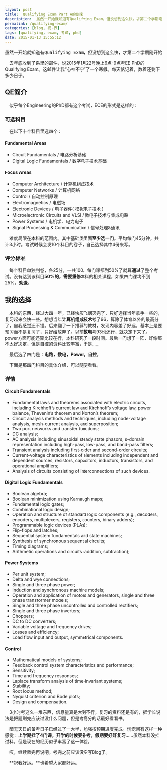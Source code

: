 ```yaml
---
layout: post
title:  Qualifying Exam Part A的到来
description:  虽然一开始就知道有Qualifying Exam，但没想到这么快，才第二个学期刚开始啊。已经准备了一段时间了，抽空跑上来发个日志。看来QE是吹响了准备要忙碌大半年的号角。
permalink: /qualifying-exam/
categories: [blog, 视·界]
tags: [qualifying, exam, 考试, phd]
date: 2015-01-13 15:55:12
--- 
```


<pre>虽然一开始就知道有Qualifying Exam，但没想到这么快，才第二个学期刚开始啊。已经准备了一段时间了，抽空跑上来发个日志。看来QE是吹响了准备要忙碌大半年的号角。</pre>

　去年底收到了系里的邮件，说2015年1月22号晚上6点-9点考EE PhD的Qualifying Exam。这邮件让我“心神不宁”了一个寒假。每天惦记着，数着还剩下多少日子。

## QE简介

　似乎每个Engineering的PhD都有这个考试，ECE的形式是这样的：

### 可选科目

　在以下十个科目里选四个：

#### Fundamental Areas

- Circuit Fundamentals / 电路分析基础
- Digital Logic Fundamentals / 数字电子技术基础

#### Focus Areas

- Computer Architecture / 计算机组成技术
- Computer Networks / 计算机网络
- Control / 自动控制原理
- Electromagnetics / 电磁场
- Electronic Devices / 电子器件( 模拟电子技术 )
- Microelectronic Circuits and VLSI / 微电子技术与集成电路
- Power Systems / 电机学、电力电子
- Signal Processing & Communication / 信号处理&通讯

　难度局限在本科的范围内。其中基础类里面**至少选一门**。平均每门45分钟，共计3小时。考试时候会发10个科目的卷子，自己选择其中4份来写。

### 评分标准

　每个科目单独判卷，各25分，一共100。每门课都到50%了就算**通过**了整个考试。没有达到该科目**50%**的，需要**重修**本科的相关课程，如果四门课均不到25%，**劝退**。

## 我的选择

　本科的东西，经过大四一年，已经快灰飞烟灭完了，只好选择当年拿手一些的，复习起来会快一些。想想当年**计算机组成技术**考了96，算除了体育以外的最高分了，自我感觉还不错。后来翻了一下推荐的教材，发现内容差了好远，基本上是要预习而不是复习了，只好给放弃了。以前**数电**考93也还行，就决定下来了。power方面可能还算比较在行，本科研究了一段时间。最后一门想了一阵，好像都不太好决定，但是自控的资料比较丰富，于是……

　最后选了四门是：**电路，数电，Power，自控**。

　下面是那四门科目的具体介绍，可以随便看看。

### 详情

#### Circuit Fundamentals

- Fundamental laws and theorems associated with electric circuits, including Kirchhoff’s current law and Kirchhoff’s voltage law, power balance, Thevenin’s theorem and Norton’s theorem; 
-  Circuit analysis methods and techniques, including node-voltage analysis, mesh-current analysis, and superposition; 
- Two port networks and transfer functions; 
- DC analysis;
- AC analysis including sinusoidal steady state phasors, s-domain representation including high-pass, low-pass, and band-pass filters; 
- Transient analysis including first-order and second-order circuits; 
- Current-voltage characteristics of elements including independent and dependent sources, resistors, capacitors, inductors, transistors, and operational amplifiers; 
- Analysis of circuits consisting of interconnections of such devices.

#### Digital Logic Fundamentals
- Boolean algebra; 
- Boolean minimization using Karnaugh maps; 
- Fundamental logic gates; 
- Combinational logic design;
- Operation and structure of standard logic components (e.g., decoders, encoders, multiplexers, registers, counters, binary adders); 
- Programmable logic devices (PLAs); 
- Flip-flops and latches; 
- Sequential system fundamentals and state machines; 
- Synthesis of synchronous sequential circuits; 
- Timing diagrams; 
- Arithmetic operations and circuits (addition, subtraction); 

#### Power Systems

- Per unit system; 
- Delta and wye connections; 
- Single and three phase power;
- Induction and synchronous machine models; 
- Operation and application of motors and generators, single and three phase transformer models; 
- Single and three phase uncontrolled and controlled rectifiers; 
- Single and three phase inverters;
- Choppers; 
- DC to DC converters; 
- Variable voltage and frequency drives; 
- Losses and efficiency; 
- Load flow input and output, symmetrical components.

#### Control

- Mathematical models of systems; 
- Feedback control system characteristics and performance; 
- Sensitivity; 
- Time and frequency responses; 
- Laplace transform analysis of time-invariant systems; 
- Stability; 
- Root locus method; 
- Nyquist criterion and Bode plots; 
- Design and compensation.

　3小时考这么一堆东西，信息量真是大到不行。复习的资料还是有的，据学长说法是把题刷完应该过没什么问题，但是考高分的话最好看看书。

　暗无天日的备考日子已经过了一大半，勉强按预期进度完成。恍惚间有这样一种感觉：**上学期挂了4门课，开学的时候要补考，假期要好好复习**……虽然本科没挂过科，但是现在的经历似乎丰富了这一体验。

　哎，继续熬完再说吧。考完之前应该没空写Blog了。

　**祝我好运。**也希望大家都好运。